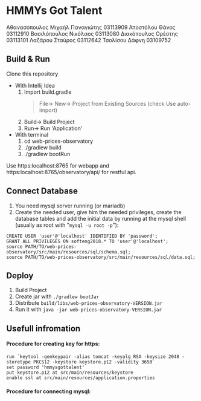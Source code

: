 # HMMYs Got Talent

Αθανασόπουλος Μιχαήλ Παναγιώτης 03113909
Αποστόλου Θάνος 03112910
Βασιλόπουλος Νικόλαος 03113080
Διακόπουλος Ορέστης 03113101
Λαζάρου Σταύρος 03112642
Τσολίσου Δάφνη 03109752

## Build & Run
Clone this repository

- With Intellij Idea
  1. Import build.gradle
     >File-> New-> Project from Existing Sources (check Use auto-import)
  2. Build-> Build Project
  3. Run-> Run 'Application'
- With terminal
  1. cd web-prices-observatory
  2. ./gradlew build
  3. ./gradlew bootRun

Use https:localhost:8765 for webapp and https:localhost:8765/observatory/api/ for restful api.

## Connect Database
  1. You need mysql server running (or mariadb)
  2. Create the needed user, give him the needed privileges, create the database tables and add the initial data by running at the mysql shell (usually as root with "`mysql -u root -p`"):
  ```
  CREATE USER 'user'@'localhost' IDENTIFIED BY 'password';
  GRANT ALL PRIVILEGES ON softeng2018.* TO 'user'@'localhost';
  source PATH/TO/web-prices-observatory/src/main/resources/sql/schema.sql;
  source PATH/TO/web-prices-observatory/src/main/resources/sql/data.sql;
  ```

## Deploy
1. Build Project
2. Create jar with `./gradlew bootJar`
3. Distribute `build/libs/web-prices-observatory-VERSION.jar`
4. Run it with `java -jar web-prices-observatory-VERSION.jar`


## Usefull infromation
#### Procedure for creating key for https:
```
run `keytool -genkeypair -alias tomcat -keyalg RSA -keysize 2048 -storetype PKCS12 -keystore keystore.p12 -validity 3650`
set password 'hmmysgottalent'
put keystore.p12 at src/main/resources/keystore
enable ssl at src/main/resources/application.properties
```
#### Procedure for connecting mysql:
